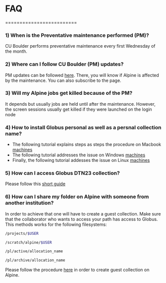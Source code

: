 # FAQ 
  =========================

### 1) When is the Preventative maintenance performed (PM)?

   CU Boulder performs preventative maintenance every first Wednesday of the month.

### 2) Where can I follow CU Boulder (PM) updates?

   PM updates can be followed [here](https://curc.statuspage.io/). There, you will know if Alpine is affected by the maintenance. 
   You can also subscribe to the page.

### 3) Will my Alpine jobs get killed because of the PM?

   It depends but usually jobs are held until after the maintenance.
   However, the screen sessions usually get killed if they were launched on the login node
   
### 4) How to install Globus personal as well as a persnal collection name?
   * The following tutorial explains steps as steps the procedure on Macbook [machines](https://docs.globus.org/how-to/globus-connect-personal-mac/)
   * The following tutorial addresses the issue on Windows [machines](https://docs.globus.org/how-to/globus-connect-personal-windows/)
   * Finally, the following tutorial addesses the issue on Linux [machines](https://docs.globus.org/how-to/globus-connect-personal-linux/)

### 5) How can I access Globus DTN23 collection?

   Please follow this [short guide](https://github.com/kf-cuanschutz/CU-Anschutz-HPC-documentation/blob/main/Workshops/globus_guide_v2.pdf)

### 6) How can I share my folder on Alpine with someone from another institution?

   In order to achieve that one will have to create a guest collection. Make sure that the collaborator who wants to access your path has access to Globus.
   This methods works for the following filesystems:
   
   ```bash
   /projects/$USER
   ```

   ```bash
   /scratch/alpine/$USER
   ```

   ```bash
   /pl/active/allocation_name
   ```

   ```bash
   /pl/archive/allocation_name
   ```

   Please follow the procedure [here](https://github.com/kf-cuanschutz/CU-Anschutz-HPC-documentation/blob/main/Globus-guest-collection-files/Presentation_Globus_guest_collection_v2.pdf)
   in order to create guest collection on Alpine.
